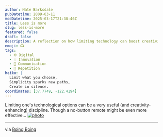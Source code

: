 ```yaml
---
author: Nate Barksdale
pubDatetime: 2009-03-11
modDatetime: 2025-03-17T21:38:46Z
title: Less is more
slug: less-is-more
featured: false
draft: false
description: A reflection on how limiting technology can boost creativity, with a nod to the simplicity of a no-button remote.
emoji: 📺
tags:
  - 🌐 Digital
  - 💡 Innovation
  - 💬 Communication
  - 🔄 Repetition
haiku: |
  Limit what you choose,  
  Simplicity sparks new paths,  
  Create in silence.
coordinates: [37.7749, -122.4194]
---
```


Limiting one's technological options can be a very useful (and creativity-enhancing) discipline. Though a no-button remote might be even more effective... [![photo](http://culture-making.com/media/imagessimply-20remote.jpg)](http://www.boingboing.net/2009/03/03/making-remotes-easie.html)

---

via [Boing Boing](http://web.archive.org/web/20230606124733/https://boingboing.net/2009/03/03/making-remotes-easie.html)
